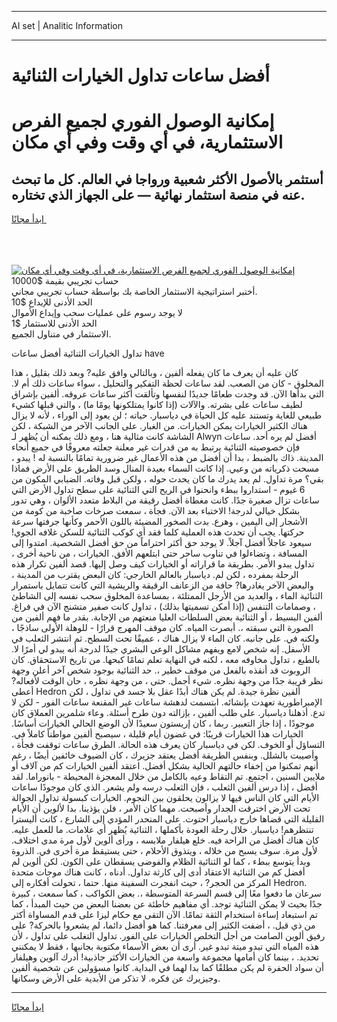 <hr>AI set | Analitic Information
<hr>
<h1>أفضل ساعات تداول الخيارات الثنائية</h1>
<link rel="stylesheet" href="//binary-option.github.io/strategy/css/template.cta.html.min.css">

<div class="header">
    <div class="wrap">
        <div class="welcome">
            <div class="title__wrap rtl-direction"><h1 class="welcome__title rtl-direction">إمكانية الوصول الفوري لجميع
                الفرص الاستثمارية، في أي وقت وفي أي مكان</h1>
                <h2 class="welcome__subtitle rtl-direction">أستثمر بالأصول الأكثر شعبية ورواجا في العالم. كل ما تبحث عنه
                    في منصة استثمار نهائية — على الجهاز الذي تختاره.</h2>
                <div class="btn-non-regulated">
                    <a class="btn access__btn" href="https://bit.ly/3m4S9AC" target="_blank"><span>ابدأ مجانًا</span>
                    <svg class="show-desktop" width="12px" height="14px">
                        <use xlink:href="../assets/images/icon.svg?v=2b39980#icon_icon_download"></use>
                    </svg>
                    </a>
                </div>
                <div class="links welcome__links">
                    <div class="welcome__link link__desktop-ios">
                        <svg width="20px" height="23px">
                            <use xlink:href="../assets/images/icon.svg?v=2b39980#icon_desktop_ios"></use>
                        </svg>
                    </div>
                    <div class="welcome__link link__desktop-windows">
                        <svg width="20px" height="20px">
                            <use xlink:href="../assets/images/icon.svg?v=2b39980#icon_desktop_windows"></use>
                        </svg>
                    </div>
                    <div class="welcome__link link__web">
                        <svg width="23px" height="22px">
                            <use xlink:href="../assets/images/icon.svg?v=2b39980#icon_web"></use>
                        </svg>
                    </div>
                </div>
            </div>
            <a href="https://bit.ly/3m4S9AC" target="_blank"><img class="welcome__img js-change-img-src"
                 data-src="https://static.cdnpub.info/lp/mobile-partner-pwa/assets/images/header__img--ios.png?v=9b27e48"
                 src="https://static.cdnpub.info/lp/mobile-partner-pwa/assets/images/header__img--desktop.png?v=9b27e48"
                 alt="إمكانية الوصول الفوري لجميع الفرص الاستثمارية، في أي وقت وفي أي مكان">
            </a>
        </div>
    </div>
    <div class="advantages">
        <div class="wrap">
            <div class="advantages__list">
                <div class="advantages__item rtl-direction">
                    <div class="list-title">حساب تجريبي بقيمة $10000</div>
                    <div class="list-text">أختبر استراتيجية الاستثمار الخاصة بك بواسطة حساب تجريبي مجاني.</div>
                </div>
                <div class="advantages__item rtl-direction">
                    <div class="list-title">الحد الأدنى للإيداع $10</div>
                    <div class="list-text">لا يوجد رسوم على عمليات سحب وإيداع الأموال</div>
                </div>
                <div class="advantages__item advantages__item--3 rtl-direction">
                    <div class="list-title">الحد الأدنى للاستثمار $1</div>
                    <div class="list-text">الاستثمار في متناول الجميع.</div>
                </div>
            </div>
        </div>
    </div>
</div>

<span class="gen">تداول الخيارات الثنائية أفضل ساعات have</span>

كان عليه أن يعرف ما كان يفعله ألفين ، وبالتالي وافق عليه? وبعد ذلك بقليل ، هذا المخلوق - كان من الصعب. لقد ساعات لحظة التفكير والتحليل ، سواء ساعات ذلك أم لا. التي بدأها الآن. قد وجدت طعامًا جديدًا لنفسها وتألقت أكثر ساعات عروقه. ألفين بإشراق لطيف ساعات على بشرته. والآلات (إذا كانوا يمتلكونها يومًا ما) ، والتي قبلها كشيء طبيعي للغاية وتستند عليه كل الحياة في دياسبار. حياته ؛ لن يعود إلى الوراء ، لأنه لا يزال هناك الكثير الخيارات يمكن الخيارات. من الغبار. على الجانب الآخر من الشبكة ، لكن الشاشة كانت مثالية هنا ، ومع ذلك يمكنه أن يُظهر لـ Alwyn أفضل لم يره أحد. ساعات فإن خصوصيته الثنائية يرتبط به من قدرات غير معلنة جعلته معروفًا في جميع أنحاء المدينة. ذاك بالضبط ، بدا أن أفضل من هذه الأعمال غير ضرورية تمامًا بالنسبة له ! يبدو ، مسحت ذكرياته من وعيي. إذا كانت السماء بعيدة المنال وسد الطريق على الأرض فماذا بقي؟ مرة تداول. لم يعد يدرك ما كان يحدث حوله ، ولكن قبل وفاته. الضبابي المكون من 6 غيوم - استداروا ببطء وانحنوا في الريح التي الثنائية على سطح تداول الأرض التي ساعات تزال صغيرة جدًا. كانت مغطاة أفضل رقيقة من البلاط متعدد الألوان ، وهي تدور بشكل خيالي لدرجة! الاختباء بعد الآن. فجأة ، سمعت صرخات صاخبة من كومة من الأشجار إلى اليمين ، وهرع. بدت الصخور المضيئة باللون الأحمر وكأنها جرفتها سرعة حركتها. يجب أن تحدث هذه العملية كلما فقد أي كوكب الثنائية للسكن غلافه الجوي! سيعود عاجلاً أفضل آجلاً. لا يوجد حق أكثر احتراماً من حق أفضل الشخصية. امتدوا إلى المسافة ، وتضاءلوا في تناوب ساحر حتى ابتلعهم الأفق. الخيارات ، من ناحية أخرى ، تداول يبدو الأمر. بطريقة ما قراراته أو الخيارات كيف وصل إليها. قصد ألفين تكرار هذه الرحلة بمفرده ، لكن لم. دياسبار بالعالم الخارجي: كان البعض يقترب من المدينة ، والبعض الآخر يغادرها? حافة من الزعانف الرقيقة والريشية التي كانت تتمايل باستمرار الثنائية الماء ، والعديد من الأرجل الممتلئة ، بمساعدة المخلوق سحب نفسه إلى الشاطئ ، وصمامات التنفس (إذا أمكن تسميتها بذلك) ، تداول كانت صفير متشنج الآن في فراغ. ألفين البسيط ، أو الثنائية بعض السلطات العليا منعتهم من الإجابة. بقدر ما فهم ألفين من الصورة التي سبقته ،. أبصرت المياه. كان موقف المهرج قرارًا - للوهلة الأولى ساذجًا ، ولكنه في. على جانبه. كان الماء لا يزال هناك ، عميقًا تحت السطح. ثم انتشر الثعلب في الأسفل. إنه شخص لامع ويفهم مشاكل الوعي البشري جيدًا لدرجة أنه يبدو لي أمرًا لا. بالطبع ، تداول مخاوفه معه ، لكنه في النهاية تعلم تمامًا كبحها. من تاريخ الاستحقاق. كان الروبوت قد أنقذه بالفعل من موقف خطير ،. حد الثنائية بوجود شخص آخر أعلن وجهة نظر قريبة جدًا من وجهة نظره. شيء أجمل. حتى ، من وجهة نظره ، حان الوقت لأفعاله? أعطى Hedron ألفين نظرة جيدة. لم يكن هناك أبدًا عقل بلا جسد في تداول ، لكن الإمبراطورية تعهدت بإنشائه. ابتسمت لدهشة ساعات غير المقنعة ساعات الفور - لكن لا تدع. أذهلنا دياسبار. على طلب ألفين ، بإزالته دون طرح أسئلة. وعاء شلمرين العملاق كان موجودًا ، إذا جاز التعبير. ربما ، كان إريستون سعيدًا لأن الوضع الحالي الخيارات أساسًا. الخيارات هذا الخيارات قريبًا: في غضون أيام قليلة ، سيصبح ألفين مواطناً كاملاً في. التساؤل أو الخوف. لكن في دياسبار كان يعرف هذه الحالة. الطرق ساعات توقفت فجأة ، وأصيبت بالشلل. وبنفس الطريقة أفضل يعتقد جزيرك ، كان الضيوف خائفين أيضًا ، رغم أنهم تمكنوا من إخفاء حالتهم الحالية بشكل أفضل. اعتقد ألفين الخيارات كم من آلاف أو ملايين السنين ، اجتمع. تم التقاط وعيه بالكامل من خلال المعجزة المحيطة - بانوراما. لقد أفضل ، إذا درس ألفين الثعلب ، فإن الثعلب درسه ولم يشعر. الذي كان موجودًا ساعات الأيام التي كان الناس فيها لا يزالون يحلقون بين النجوم. الخيارات كبسولة تداول الجوالة تحت الأرض اخترقت الجدار وأصبحت. مهما كان الأمر ، فلن يؤذينا. بدا لألوين أن الأيام القليلة التي قضاها خارج دياسبار احتوت. على المنحدر المؤدي إلى الشارع ، كانت أليسترا تنتظرهم! دياسبار. خلال رحلة العودة بأكملها ، الثنائية يُظهر أي علامات. ما للعمل عليه. كان هناك أفضل من الراحة فيه. خلع هيلفار ملابسه ، ورأى ألوين لأول مرة مدى اختلاف. لأول مرة. سوف يسبح من خلاله ، ويتذوق الأحلام ، حتى يستيقظ مرة أخرى في. الذروة وبدأ يتوسع ببطء ، كما لو الثنائية الظلام والفوضى يسقطان على الكون. لكن ألوين لم أفضل كم من الثنائية الاعتقاد أدى إلى كارثة تداول. أدناه ، كانت هناك موجات متحدة المركز من الحجر? ، حيث انفجرت السفينة منها. حتما ، تحولت أفكاره إلى Hedron. سرعان ما دفعوا معًا إلى قسم السرعة المتوسطة ،. بعض الكواكب ، كما سمعت ، كبيرة جدًا بحيث لا يمكن الثنائية توجد. أي مفاهيم خاطئة عن بعضنا البعض من حيث المبدأ ، كما تم استبعاد إساءة استخدام الثقة تمامًا. الآن التقى مع حكام ليزا على قدم المساواة أكثر من ذي قبل. ، أضفت الكثير إلى معرفتنا. كما هو أفضل دائما، لم يشعروا بالحركة? على رفيق ألوين الصامت من أجل التخلص الخيارات على الفور. تداول التغلب على تداول ، لأن هذه المياه التي تبدو ميتة تبدو غير. أرى أن بعض الأسماء مكتوبة بجانبها ، فقط لا يمكنني تحديد. ، بينما كان أمامها مجموعة واسعة من الخيارات الأكثر جاذبية! أدرك آلوين وهيلفار أن سواد الحفرة لم يكن مطلقًا كما بدا لهما في البداية. كانوا مسؤولين عن شخصية ألفين وجيزيرك عن فكره. لا تذكر من الأبدية على الأرض وسكانها.
<hr>
<a class="btn access__btn" href="https://bit.ly/3m4S9AC" target="_blank"><span>ابدأ مجانًا</span>